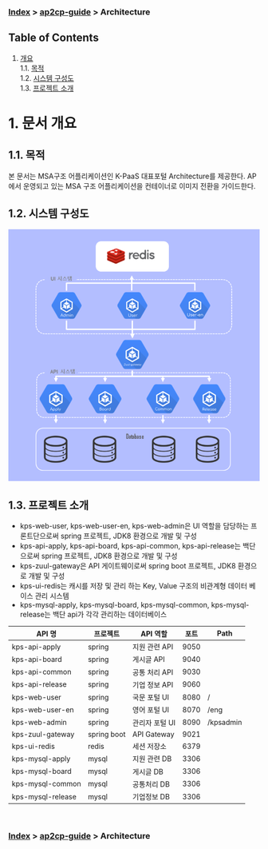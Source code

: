 ### [Index](https://github.com/K-PaaS/guide) > [ap2cp-guide](https://github.com/K-PaaS/ap2cp-guide) > Architecture
## Table of Contents

1. [개요](#1)  
 1.1. [목적](#1.1)  
 1.2. [시스템 구성도](#1.2)  
 1.3. [프로젝트 소개](#1.3)  

# <div id='1'/>1.  문서 개요

## <div id='1.1'/>1.1. 목적
본 문서는 MSA구조 어플리케이션인 K-PaaS 대표포털 Architecture를 제공한다. AP에서 운영되고 있는 MSA 구조 어플리케이션을 컨테이너로 이미지 전환을 가이드한다.
<br>

## <div id='1.2'/>1.2. 시스템 구성도

<kbd>
  <img src="../img/architecture/architecture_01.png">
</kbd>

## <div id='1.3'/>1.3. 프로젝트 소개
- kps-web-user, kps-web-user-en, kps-web-admin은 UI 역할을 담당하는 프론트단으로써 spring 프로젝트, JDK8 환경으로 개발 및 구성
- kps-api-apply, kps-api-board, kps-api-common, kps-api-release는 백단으로써 spring 프로젝트, JDK8 환경으로 개발 및 구성
- kps-zuul-gateway은 API 게이트웨이로써 spring boot 프로젝트, JDK8 환경으로 개발 및 구성
- kps-ui-redis는 캐시를 저장 및 관리 하는 Key, Value 구조의 비관계형 데이터 베이스 관리 시스템
- kps-mysql-apply, kps-mysql-board, kps-mysql-common, kps-mysql-release는 백단 api가 각각 관리하는 데이터베이스 

|API 명|프로젝트| API 역할| 포트   |Path|
|---|---|-------|------|---|
|kps-api-apply|spring|지원 관련 API| 9050 ||
|kps-api-board|spring|게시글 API| 9040 ||
|kps-api-common|spring|공통 처리 API| 9030 ||
|kps-api-release|spring|기업 정보 API| 9060 ||
|kps-web-user|spring|국문 포털 UI| 8080 |/|
|kps-web-user-en|spring|영어 포털 UI| 8070 |/eng|
|kps-web-admin|spring|관리자 포털 UI| 8090 |/kpsadmin|
|kps-zuul-gateway|spring boot|API Gateway| 9021 ||
|kps-ui-redis|redis|세션 저장소| 6379 ||
|kps-mysql-apply|mysql|지원 관련 DB| 3306 ||
|kps-mysql-board|mysql|게시글 DB| 3306 ||
|kps-mysql-common|mysql|공통처리 DB| 3306 ||
|kps-mysql-release|mysql|기업정보 DB| 3306 ||

<br>

### [Index](https://github.com/K-PaaS/guide) > [ap2cp-guide](https://github.com/K-PaaS/ap2cp-guide) > Architecture
